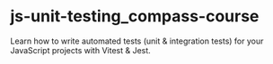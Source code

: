 # js-unit-testing_compass-course
Learn how to write automated tests (unit &amp; integration tests) for your JavaScript projects with Vitest &amp; Jest.
